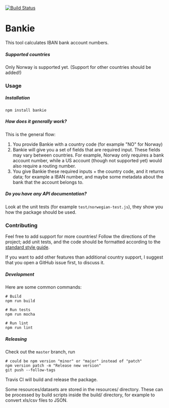 [![Build Status](https://travis-ci.org/eirslett/bankie.svg?branch=master)](https://travis-ci.org/eirslett/bankie)

# Bankie

This tool calculates IBAN bank account numbers.

##### Supported countries

Only Norway is supported yet. (Support for other countries should be added!)

### Usage

##### Installation

```
npm install bankie
```

##### How does it generally work?

This is the general flow:

1) You provide Bankie with a country code (for example "NO" for Norway)
2) Bankie will give you a set of fields that are required input. These fields
   may vary between countries. For example, Norway only requires a bank account number,
   while a US account (though not supported yet) would also require a routing number.
3) You give Bankie these required inputs + the country code, and it
   returns data; for example a IBAN number, and maybe some metadata about
   the bank that the account belongs to.

##### Do you have any API documentation?

Look at the unit tests (for example `test/norwegian-test.js`),
they show you how the package should be used.

### Contributing

Feel free to add support for more countries!
Follow the directions of the project; add unit tests,
and the code should be formatted according to the
[standard style guide](https://standardjs.com/).

If you want to add other features than additional
country support, I suggest that you open a GitHub issue
first, to discuss it.

##### Development

Here are some common commands:

```
# Build
npm run build

# Run tests
npm run mocha

# Run lint
npm run lint
```

##### Releasing

Check out the `master` branch, run

```
# could be npm version "minor" or "major" instead of "patch"
npm version patch -m "Release new version"
git push --follow-tags
```

Travis CI will build and release the package.

Some resources/datasets are stored in the resources/ directory.
These can be processed by build scripts inside the build/ directory,
for example to convert xls/csv files to JSON.